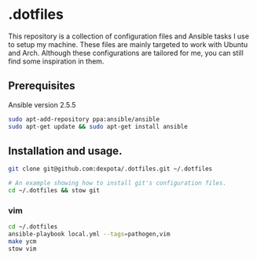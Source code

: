 # .dotfiles

This repository is a collection of configuration files and Ansible tasks I use to setup my machine. These files are mainly targeted to work with Ubuntu and Arch. Although these configurations are tailored for me, you can still find some inspiration in them.

## Prerequisites

Ansible version 2.5.5

```bash
sudo apt-add-repository ppa:ansible/ansible
sudo apt-get update && sudo apt-get install ansible
```

## Installation and usage.

```bash
git clone git@github.com:dexpota/.dotfiles.git ~/.dotfiles 
```

```bash
# An example showing how to install git's configuration files.
cd ~/.dotfiles && stow git
```

### vim

```bash
cd ~/.dotfiles
ansible-playbook local.yml --tags=pathogen,vim
make ycm
stow vim
```
